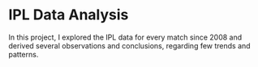 # IPL Data Analysis
In this project, I explored the IPL data for every match since 2008 and derived several observations and conclusions, regarding few trends and patterns.